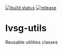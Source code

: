 [![build status](https://travis-ci.org/goncalvesl/lvsg-utils.svg?branch=master)](https://travis-ci.org/goncalvesl/lvsg-utils)
[![release](http://github-release-version.herokuapp.com/github/goncalvesl/lvsg-utils/release.svg?style=flat)](https://github.com/goncalvesl/lvsg-utils/releases/latest)

# lvsg-utils
Reusable utilities classes
